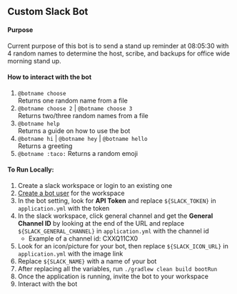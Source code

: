 ## Custom Slack Bot

#### Purpose  
Current purpose of this bot is to send a stand up reminder at 08:05:30 
with 4 random names to determine the host, scribe, and backups for office wide morning stand up.

#### How to interact with the bot

1. `@botname choose`  
Returns one random name from a file  
1. `@botname choose 2` | `@botname choose 3`    
Returns two/three random names from a file  
1. `@botname help`  
Returns a guide on how to use the bot
1. `@botname hi` | `@botname hey` | `@botname hello`  
Returns a greeting  
1. `@botname :taco:`
Returns a random emoji

#### To Run Locally:  

1. Create a slack workspace or login to an existing one 
1. [Create a bot user](https://xpbot.slack.com/apps/new/A0F7YS25R-bots) for the workspace 
1. In the bot setting, look for **API Token** and replace `${SLACK_TOKEN}` in `application.yml` with the token
1. In the slack workspace, click general channel and get the **General Channel ID** by looking at the end of the URL and replace `${SLACK_GENERAL_CHANNEL}` in `application.yml` with the channel id 
    - Example of a channel id: CXXQ11CX0
1. Look for an icon/picture for your bot, then replace `${SLACK_ICON_URL}` in `application.yml` with the image link
1. Replace `${SLACK_NAME}` with a name of your bot
1. After replacing all the variables, run `./gradlew clean build bootRun`
1. Once the application is running, invite the bot to your workspace
1. Interact with the bot